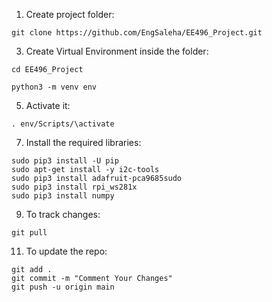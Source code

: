 1. Create project folder:

`git clone https://github.com/EngSaleha/EE496_Project.git`

3. Create Virtual Environment inside the folder:

`cd EE496_Project`

`python3 -m venv env`

5. Activate it:
   
`. env/Scripts/\activate` 

7. Install the required libraries:
```
sudo pip3 install -U pip
sudo apt-get install -y i2c-tools
sudo pip3 install adafruit-pca9685sudo 
sudo pip3 install rpi_ws281x
sudo pip3 install numpy
```

9. To track changes:
    
`git pull`

11. To update the repo:
```
git add .
git commit -m "Comment Your Changes"
git push -u origin main
```
